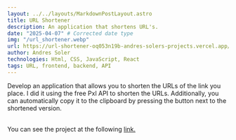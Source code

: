 ```yaml
---
layout: ../../layouts/MarkdownPostLayout.astro
title: URL Shortener
description: An application that shortens URL's.
date: "2025-04-07" # Corrected date type
img: "/url_shortener.webp"
url: https://url-shortener-oq053n19b-andres-solers-projects.vercel.app/
author: Andres Soler
technologies: Html, CSS, JavaScript, React
tags: URL, frontend, backend, API
---
```


Develop an application that allows you to shorten the URLs of the link you place. I did it using the free Pxl API to shorten the URLs. Additionally, you can automatically copy it to the clipboard by pressing the button next to the shortened version.

<br>
You can see the project at the following <a href="https://url-shortener-andres-solers-projects.vercel.app/" target="blank" class="hover:text-[var(--accent)] underline"> link.
</a>